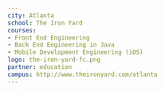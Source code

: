 ```yaml
---
city: Atlanta
school: The Iron Yard
courses:
- Front End Engineering
- Back End Engineering in Java
- Mobile Development Engineering (iOS)
logo: the-iron-yard-fc.png
partner: education
campus: http://www.theironyard.com/atlanta
---
```



